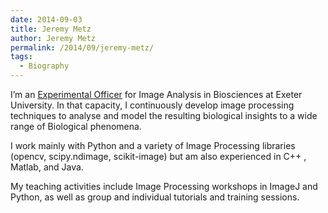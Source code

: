 ```yaml
---
date: 2014-09-03
title: Jeremy Metz
author: Jeremy Metz
permalink: /2014/09/jeremy-metz/
tags:
  - Biography
---
```

I&#8217;m an <a title="Experimental Officer" href="http://www.exeter.ac.uk/biomedicalhub/team/drjeremymetz/" target="_blank">Experimental Officer</a> for Image Analysis in Biosciences at Exeter University. In that capacity, I continuously develop image processing techniques to analyse and model the resulting biological insights to a wide range of Biological phenomena.

I work mainly with Python and a variety of Image Processing libraries (opencv, scipy.ndimage, scikit-image) but am also experienced in C++ , Matlab, and Java.

My teaching activities include Image Processing workshops in ImageJ and Python, as well as group and individual tutorials and training sessions.
